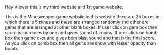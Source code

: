 Hey Viewer this is my third website and 1st game website.

This is the Mineswepper game website in this website there are 25 boxes in which there is 5 mines and these are arranged randomly and other are gems 
that are arranged at other blank boxes.
If user click on gem box then score is increases by one and gives sound of cooins.
If user click on bomb box then game over and gives bom blast sound and that is the final score.
As you click on bomb box then all gems are show with lesser opacity than bomb.
